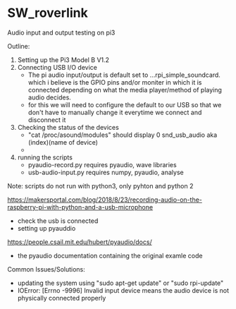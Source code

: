 # SW_roverlink
Audio input and output testing on pi3


Outline:
1. Setting up the Pi3 Model B V1.2
2. Connecting USB I/O device
    - The pi audio input/output is default set to ...rpi_simple_soundcard. which i believe is the GPIO pins and/or moniter in which it is connected depending on what the media player/method of playing audio decides.
    - for this we will need to configure the default to our USB so that we don't have to manually change it everytime we connect and disconnect it
3. Checking the status of the devices
    - "cat /proc/asound/modules" should display 0 snd_usb_audio aka (index)(name of device)
    - 
4. running the scripts
    - pyaudio-record.py requires pyaudio, wave libraries
    - usb-audio-input.py requires numpy, pyaudio, analyse
 
 Note: scripts do not run with python3, only pyhton and python 2
 
 https://makersportal.com/blog/2018/8/23/recording-audio-on-the-raspberry-pi-with-python-and-a-usb-microphone
 - check the usb is connected
 - setting up pyauddio
 
 https://people.csail.mit.edu/hubert/pyaudio/docs/
 - the pyaudio documentation containing the original examle code
 
 Common Issues/Solutions:
 - updating the system using "sudo apt-get update" or "sudo rpi-update"
 - IOError: [Errno -9996] Invalid input device means the audio device is not physically connected properly 

